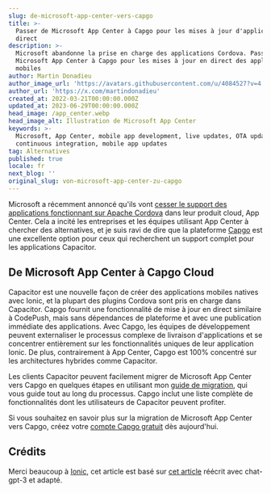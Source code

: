 ```yaml
---
slug: de-microsoft-app-center-vers-capgo
title: >-
  Passer de Microsoft App Center à Capgo pour les mises à jour d'applications en
  direct
description: >-
  Microsoft abandonne la prise en charge des applications Cordova. Passez de
  Microsoft App Center à Capgo pour les mises à jour en direct des applications
  mobiles
author: Martin Donadieu
author_image_url: 'https://avatars.githubusercontent.com/u/4084527?v=4'
author_url: 'https://x.com/martindonadieu'
created_at: 2022-03-21T00:00:00.000Z
updated_at: 2023-06-29T00:00:00.000Z
head_image: /app_center.webp
head_image_alt: Illustration de Microsoft App Center
keywords: >-
  Microsoft, App Center, mobile app development, live updates, OTA updates,
  continuous integration, mobile app updates
tag: Alternatives
published: true
locale: fr
next_blog: ''
original_slug: von-microsoft-app-center-zu-capgo
---
```

Microsoft a récemment annoncé qu'ils vont [cesser le support des applications fonctionnant sur Apache Cordova](https://devblogs.microsoft.com/appcenter/announcing-apache-cordova-retirement/) dans leur produit cloud, App Center. Cela a incité les entreprises et les équipes utilisant App Center à chercher des alternatives, et je suis ravi de dire que la plateforme [Capgo](https://capgo.app/) est une excellente option pour ceux qui recherchent un support complet pour les applications Capacitor.

## De Microsoft App Center à Capgo Cloud

Capacitor est une nouvelle façon de créer des applications mobiles natives avec Ionic, et la plupart des plugins Cordova sont pris en charge dans Capacitor. Capgo fournit une fonctionnalité de mise à jour en direct similaire à CodePush, mais sans dépendances de plateforme et avec une publication immédiate des applications. Avec Capgo, les équipes de développement peuvent externaliser le processus complexe de livraison d'applications et se concentrer entièrement sur les fonctionnalités uniques de leur application Ionic. De plus, contrairement à App Center, Capgo est 100% concentré sur les architectures hybrides comme Capacitor.

Les clients Capacitor peuvent facilement migrer de Microsoft App Center vers Capgo en quelques étapes en utilisant mon [guide de migration](https://capgo.app/blog/appcenter-migration/), qui vous guide tout au long du processus. Capgo inclut une liste complète de fonctionnalités dont les utilisateurs de Capacitor peuvent profiter.

Si vous souhaitez en savoir plus sur la migration de Microsoft App Center vers Capgo, créez votre [compte Capgo gratuit](/register/) dès aujourd'hui.

## Crédits

Merci beaucoup à [Ionic](https://ionic.com/), cet article est basé sur [cet article](https://ionic.io/blog/moving-from-microsoft-app-center-to-ionic-appflow/) réécrit avec chat-gpt-3 et adapté.

